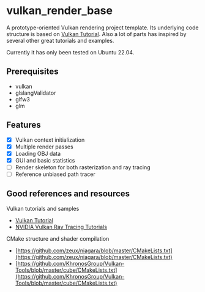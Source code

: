 # vulkan_render_base

A prototype-oriented Vulkan rendering project template. Its underlying code structure is based on [Vulkan Tutorial](https://vulkan-tutorial.com/). Also a lot of parts has inspired by several other great tutorials and examples.

Currently it has only been tested on Ubuntu 22.04.

## Prerequisites

- vulkan
- glslangValidator
- glfw3
- glm

## Features

- [x] Vulkan context initialization
- [x] Multiple render passes
- [x] Loading OBJ data
- [x] GUI and basic statistics
- [ ] Render skeleton for both rasterization and ray tracing
- [ ] Reference unbiased path tracer

## Good references and resources

Vulkan tutorials and samples

- [Vulkan Tutorial](https://vulkan-tutorial.com/)
- [NVIDIA Vulkan Ray Tracing Tutorials](https://github.com/nvpro-samples/vk_raytracing_tutorial_KHR)

CMake structure and shader compilation

- [https://github.com/zeux/niagara/blob/master/CMakeLists.txt](https://github.com/zeux/niagara/blob/master/CMakeLists.txt)
- [https://github.com/KhronosGroup/Vulkan-Tools/blob/master/cube/CMakeLists.txt](https://github.com/KhronosGroup/Vulkan-Tools/blob/master/cube/CMakeLists.txt)
